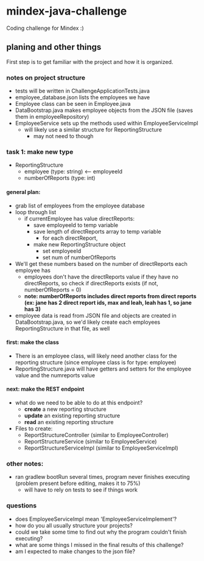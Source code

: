 # mindex-java-challenge
Coding challenge for Mindex :)

## planing and other things
First step is to get familiar with the project and how it is organized.

### notes on project structure
- tests will be written in ChallengeApplicationTests.java
- employee_database.json lists the employees we have
- Employee class can be seen in Employee.java
- DataBootstrap.java makes employee objects from the JSON file (saves them in employeeRepository)
- EmployeeService sets up the methods used within EmployeeServiceImpl
  - will likely use a similar structure for ReportingStructure
    - may not need to though

### task 1: make new type
- ReportingStructure
  - employee (type: string) <-- employeeId
  - numberOfReports (type: int)

#### general plan:
- grab list of employees from the employee database
- loop through list
  - if currentEmployee has value directReports:
    - save employeeId to temp variable
    - save length of directReports array to temp variable
      - for each directReport, 
    - make new ReportingStructure object
      - set employeeId
      - set num of numberOfReports
- We'll get these numbers based on the number of directReports each employee has
  - employees don't have the directReports value if they have no directReports, so check if directReports exists (if not, numberOfReports = 0)
  - **note: numberOfReports includes direct reports from direct reports (ex: jane has 2 direct report ids, max and leah, leah has 1, so jane has 3)**
- employee data is read from JSON file and objects are created in DataBootstrap.java, so we'd likely create each employees ReportingStructure in that file, as well

#### first: make the class
- There is an employee class, will likely need another class for the reporting structure (since employee class is for type: employee)
- ReportingStructure.java will have getters and setters for the employee value and the numreports value

#### next: make the REST endpoint
- what do we need to be able to do at this endpoint?
  - **create** a new reporting structure
  - **update** an existing reporting structure
  - **read** an existing reporting structure
- Files to create:
  - ReportStructureController (similar to EmployeeController)
  - ReportStructureService (similar to EmployeeService)
  - ReportStructureServiceImpl (similar to EmployeeServiceImpl)

### other notes:
- ran gradlew bootRun several times, program never finishes executing (problem present before editing, makes it to 75%)
  - will have to rely on tests to see if things work
 
### questions
- does EmployeeServiceImpl mean 'EmployeeServiceImplement'?
- how do you all usually structure your projects?
- could we take some time to find out why the program couldn't finish executing?
- what are some things I missed in the final results of this challenge?
- am I expected to make changes to the json file?
